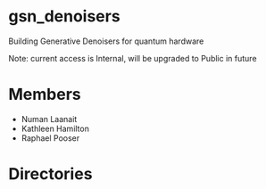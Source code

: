 # gsn_denoisers

Building Generative Denoisers for quantum hardware

Note: current access is Internal, will be upgraded to Public in future

# Members
* Numan Laanait
* Kathleen Hamilton
* Raphael Pooser


# Directories

